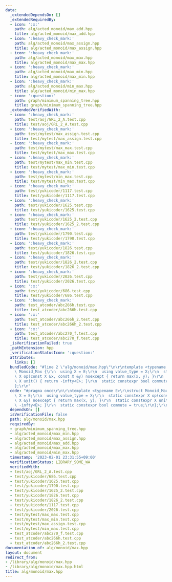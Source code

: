 ```yaml
---
data:
  _extendedDependsOn: []
  _extendedRequiredBy:
  - icon: ':x:'
    path: alg/acted_monoid/max_add.hpp
    title: alg/acted_monoid/max_add.hpp
  - icon: ':heavy_check_mark:'
    path: alg/acted_monoid/max_assign.hpp
    title: alg/acted_monoid/max_assign.hpp
  - icon: ':heavy_check_mark:'
    path: alg/acted_monoid/max_max.hpp
    title: alg/acted_monoid/max_max.hpp
  - icon: ':heavy_check_mark:'
    path: alg/acted_monoid/max_min.hpp
    title: alg/acted_monoid/max_min.hpp
  - icon: ':heavy_check_mark:'
    path: alg/acted_monoid/min_max.hpp
    title: alg/acted_monoid/min_max.hpp
  - icon: ':question:'
    path: graph/minimum_spanning_tree.hpp
    title: graph/minimum_spanning_tree.hpp
  _extendedVerifiedWith:
  - icon: ':heavy_check_mark:'
    path: test/aoj/GRL_2_A.test.cpp
    title: test/aoj/GRL_2_A.test.cpp
  - icon: ':heavy_check_mark:'
    path: test/mytest/max_assign.test.cpp
    title: test/mytest/max_assign.test.cpp
  - icon: ':heavy_check_mark:'
    path: test/mytest/max_max.test.cpp
    title: test/mytest/max_max.test.cpp
  - icon: ':heavy_check_mark:'
    path: test/mytest/max_min.test.cpp
    title: test/mytest/max_min.test.cpp
  - icon: ':heavy_check_mark:'
    path: test/mytest/min_max.test.cpp
    title: test/mytest/min_max.test.cpp
  - icon: ':heavy_check_mark:'
    path: test/yukicoder/1117.test.cpp
    title: test/yukicoder/1117.test.cpp
  - icon: ':heavy_check_mark:'
    path: test/yukicoder/1625.test.cpp
    title: test/yukicoder/1625.test.cpp
  - icon: ':heavy_check_mark:'
    path: test/yukicoder/1625_2.test.cpp
    title: test/yukicoder/1625_2.test.cpp
  - icon: ':heavy_check_mark:'
    path: test/yukicoder/1790.test.cpp
    title: test/yukicoder/1790.test.cpp
  - icon: ':heavy_check_mark:'
    path: test/yukicoder/1826.test.cpp
    title: test/yukicoder/1826.test.cpp
  - icon: ':heavy_check_mark:'
    path: test/yukicoder/1826_2.test.cpp
    title: test/yukicoder/1826_2.test.cpp
  - icon: ':heavy_check_mark:'
    path: test/yukicoder/2026.test.cpp
    title: test/yukicoder/2026.test.cpp
  - icon: ':x:'
    path: test/yukicoder/686.test.cpp
    title: test/yukicoder/686.test.cpp
  - icon: ':heavy_check_mark:'
    path: test_atcoder/abc266h.test.cpp
    title: test_atcoder/abc266h.test.cpp
  - icon: ':x:'
    path: test_atcoder/abc266h_2.test.cpp
    title: test_atcoder/abc266h_2.test.cpp
  - icon: ':x:'
    path: test_atcoder/abc270_f.test.cpp
    title: test_atcoder/abc270_f.test.cpp
  _isVerificationFailed: true
  _pathExtension: hpp
  _verificationStatusIcon: ':question:'
  attributes:
    links: []
  bundledCode: "#line 2 \"alg/monoid/max.hpp\"\n\r\ntemplate <typename E>\r\nstruct\
    \ Monoid_Max {\r\n  using X = E;\r\n  using value_type = X;\r\n  static constexpr\
    \ X op(const X &x, const X &y) noexcept { return max(x, y); }\r\n  static constexpr\
    \ X unit() { return -infty<E>; }\r\n  static constexpr bool commute = true;\r\n\
    };\r\n"
  code: "#pragma once\r\n\r\ntemplate <typename E>\r\nstruct Monoid_Max {\r\n  using\
    \ X = E;\r\n  using value_type = X;\r\n  static constexpr X op(const X &x, const\
    \ X &y) noexcept { return max(x, y); }\r\n  static constexpr X unit() { return\
    \ -infty<E>; }\r\n  static constexpr bool commute = true;\r\n};\r\n"
  dependsOn: []
  isVerificationFile: false
  path: alg/monoid/max.hpp
  requiredBy:
  - graph/minimum_spanning_tree.hpp
  - alg/acted_monoid/max_min.hpp
  - alg/acted_monoid/max_assign.hpp
  - alg/acted_monoid/max_add.hpp
  - alg/acted_monoid/max_max.hpp
  - alg/acted_monoid/min_max.hpp
  timestamp: '2023-02-01 23:31:55+09:00'
  verificationStatus: LIBRARY_SOME_WA
  verifiedWith:
  - test/aoj/GRL_2_A.test.cpp
  - test/yukicoder/686.test.cpp
  - test/yukicoder/1625.test.cpp
  - test/yukicoder/1790.test.cpp
  - test/yukicoder/1625_2.test.cpp
  - test/yukicoder/1826.test.cpp
  - test/yukicoder/1826_2.test.cpp
  - test/yukicoder/1117.test.cpp
  - test/yukicoder/2026.test.cpp
  - test/mytest/max_max.test.cpp
  - test/mytest/max_min.test.cpp
  - test/mytest/max_assign.test.cpp
  - test/mytest/min_max.test.cpp
  - test_atcoder/abc270_f.test.cpp
  - test_atcoder/abc266h.test.cpp
  - test_atcoder/abc266h_2.test.cpp
documentation_of: alg/monoid/max.hpp
layout: document
redirect_from:
- /library/alg/monoid/max.hpp
- /library/alg/monoid/max.hpp.html
title: alg/monoid/max.hpp
---
```

